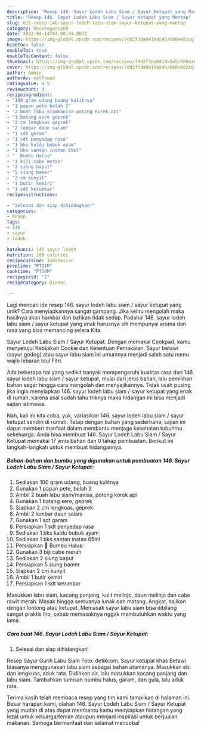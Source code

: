 ```yaml
---
description: "Resep 146. Sayur Lodeh Labu Siam / Sayur Ketupat yang Mantap"
title: "Resep 146. Sayur Lodeh Labu Siam / Sayur Ketupat yang Mantap"
slug: 812-resep-146-sayur-lodeh-labu-siam-sayur-ketupat-yang-mantap
category: Uncategorized
date: 2022-04-14T04:00:04.087Z
image: https://img-global.cpcdn.com/recipes/7dd2f3da0419a545/680x482cq70/146-sayur-lodeh-labu-siam-sayur-ketupat-foto-resep-utama.jpg
hideToc: false
enableToc: true
enableTocContent: false
thumbnail: https://img-global.cpcdn.com/recipes/7dd2f3da0419a545/680x482cq70/146-sayur-lodeh-labu-siam-sayur-ketupat-foto-resep-utama.jpg
cover: https://img-global.cpcdn.com/recipes/7dd2f3da0419a545/680x482cq70/146-sayur-lodeh-labu-siam-sayur-ketupat-foto-resep-utama.jpg
author: Admin
authorAv: notfound
ratingvalue: 4.5
reviewcount: 8
recipeingredient:
- "100 gram udang buang kulitnya"
- "1 papan pete belah 2"
- "2 buah labu siammanisa potong korek api"
- "1 batang sere geprek"
- "2 cm lengkuas geprek"
- "2 lembar daun salam"
- "1 sdt garam"
- "1 sdt penyedap rasa"
- "1 bks kaldu bubuk ayam"
- "1 bks santan instan 65ml"
- "  Bumbu Halus"
- "3 biji cabe merah"
- "2 siung baput"
- "5 siung bamer"
- "2 cm kunyit"
- "1 butir kemiri"
- "1 sdt ketumbar"
recipeinstructions:

- "Selesai dan siap dihidangkan!"
categories:
- Resep
tags:
- 146
- sayur
- lodeh

katakunci: 146 sayur lodeh 
nutrition: 180 calories
recipecuisine: Indonesian
preptime: "PT31M"
cooktime: "PT50M"
recipeyield: "2"
recipecategory: Dinner

---
```





Lagi mencari ide resep 146. sayur lodeh labu siam / sayur ketupat yang unik? Cara menyiapkannya sangat gampang. Jika keliru mengolah maka hasilnya akan hambar dan bahkan tidak sedap. Padahal 146. sayur lodeh labu siam / sayur ketupat yang enak harusnya sih mempunyai aroma dan rasa yang bisa memancing selera Kita.





Sayur Lodeh Labu Siam / Sayur Ketupat. Dengan memakai Cookpad, kamu menyetujui Kebijakan Cookie dan Ketentuan Pemakaian. Sayur betawi (sayur godog) atau sayur labu siam ini umumnya menjadi salah satu menu wajib lebaran Idul Fitri.

Ada beberapa hal yang sedikit banyak mempengaruhi kualitas rasa dari 146. sayur lodeh labu siam / sayur ketupat, mulai dari jenis bahan, lalu pemilihan bahan segar hingga cara mengolah dan menyajikannya. Tidak usah pusing jika ingin menyiapkan 146. sayur lodeh labu siam / sayur ketupat yang enak di rumah, karena asal sudah tahu triknya maka hidangan ini bisa menjadi sajian istimewa.






Nah, kali ini kita coba, yuk, variasikan 146. sayur lodeh labu siam / sayur ketupat sendiri di rumah. Tetap dengan bahan yang sederhana, sajian ini dapat memberi manfaat dalam membantu menjaga kesehatan tubuhmu sekeluarga. Anda bisa membuat 146. Sayur Lodeh Labu Siam / Sayur Ketupat memakai 17 jenis bahan dan 0 tahap pembuatan. Berikut ini langkah-langkah untuk membuat hidangannya.

<!--inarticleads1-->

##### Bahan-bahan dan bumbu yang digunakan untuk pembuatan 146. Sayur Lodeh Labu Siam / Sayur Ketupat:

1. Sediakan 100 gram udang, buang kulitnya
1. Gunakan 1 papan pete, belah 2
1. Ambil 2 buah labu siam/manisa, potong korek api
1. Gunakan 1 batang sere, geprek
1. Siapkan 2 cm lengkuas, geprek
1. Ambil 2 lembar daun salam
1. Gunakan 1 sdt garam
1. Persiapkan 1 sdt penyedap rasa
1. Sediakan 1 bks kaldu bubuk ayam
1. Sediakan 1 bks santan instan 65ml
1. Persiapkan  📎 Bumbu Halus:
1. Gunakan 3 biji cabe merah
1. Sediakan 2 siung baput
1. Persiapkan 5 siung bamer
1. Siapkan 2 cm kunyit
1. Ambil 1 butir kemiri
1. Persiapkan 1 sdt ketumbar


Masukkan labu siam, kacang panjang, kulit melinjo, daun melinjo dan cabe rawit merah. Masak hingga semuanya lunak dan matang. Angkat, sajikan dengan lontong atau ketupat. Memasak sayur labu siam bisa dibilang sangat praktis lho, sebab memasaknya nggak membutuhkan waktu yang lama. 

<!--inarticleads2-->

##### Cara buat 146. Sayur Lodeh Labu Siam / Sayur Ketupat:


1. Selesai dan siap dihidangkan!

Resep Sayur Gurih Labu Siam Foto: detikcom. Sayur ketupat khas Betawi biasanya menggunakan labu siam sebagai bahan utamanya. Masukkan ebi dan lengkuas, aduk rata. Didihkan air, lalu masukkan kacang panjang dan labu siam. Tambahkan tumisan bumbu halus, garam, dan gula, lalu aduk rata. 

Terima kasih telah membaca resep yang tim kami tampilkan di halaman ini. Besar harapan kami, olahan 146. Sayur Lodeh Labu Siam / Sayur Ketupat yang mudah di atas dapat membantu kamu menyiapkan hidangan yang lezat untuk keluarga/teman ataupun menjadi inspirasi untuk berjualan makanan. Semoga bermanfaat dan selamat mencoba!
